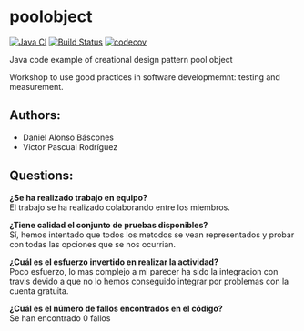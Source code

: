# poolobject

[![Java CI](https://github.com/dab0012/poolobject/actions/workflows/ci.yml/badge.svg)](https://github.com/dab0012/poolobject/actions/workflows/ci.yml) [![Build Status](https://app.travis-ci.com/vpr1004/poolobject.svg?branch=master)](https://app.travis-ci.com/vpr1004/poolobject) [![codecov](https://codecov.io/gh/dab0012/poolobject/branch/master/graph/badge.svg)](https://codecov.io/gh/dab0012/poolobject)

Java code example of creational design pattern pool object

Workshop to use good practices in software developmemnt: testing and measurement.


## Authors:

- Daniel Alonso Báscones
- Victor Pascual Rodríguez

## Questions:

**¿Se ha realizado trabajo en equipo?**  
El trabajo se ha realizado colaborando entre los miembros.

**¿Tiene calidad el conjunto de pruebas disponibles?**  
Sí, hemos intentado que todos los metodos se vean representados y probar con todas las opciones que se nos ocurrian. 

**¿Cuál es el esfuerzo invertido en realizar la actividad?**  
Poco esfuerzo, lo mas complejo a mi parecer ha sido la integracion con travis devido a que no lo hemos conseguido integrar por problemas con la cuenta gratuita.

**¿Cuál es el número de fallos encontrados en el código?**  
Se han encontrado 0 fallos
